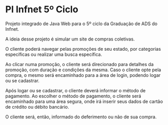 ﻿PI Infnet 5º Ciclo
=================

Projeto integrado de Java Web para o 5º ciclo da Graduação de ADS do Infnet.

A ideia desse projeto é simular um site de compras coletivas.

O cliente poderá navegar pelas promoções de seu estado, por categorias específicas ou realizar uma busca específica.

Ao clicar numa promoção, o cliente será direcionado para detalhes da promoção, com duração e condições da mesma.
Caso o cliente opte pela compra, o mesmo será encaminhado para a área de login, podendo logar ou se cadastrar.

Após logar ou se cadastrar, o cliente deverá informar o método de pagamento.
Ao escolher o método de pagamento, o cliente será encaminhado para uma área segura, onde irá inserir seus dados de cartão de crédito ou débito bancário.

O  cliente será, então, informado do deferimento ou não de sua compra.